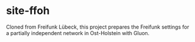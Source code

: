 site-ffoh
=========

Cloned from Freifunk Lübeck, this project prepares the Freifunk settings
for a partially independent network in Ost-Holstein with Gluon.
